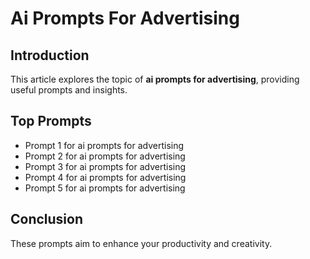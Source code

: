 # Ai Prompts For Advertising

## Introduction

This article explores the topic of **ai prompts for advertising**, providing useful prompts and insights.

## Top Prompts

- Prompt 1 for ai prompts for advertising
- Prompt 2 for ai prompts for advertising
- Prompt 3 for ai prompts for advertising
- Prompt 4 for ai prompts for advertising
- Prompt 5 for ai prompts for advertising

## Conclusion

These prompts aim to enhance your productivity and creativity.
